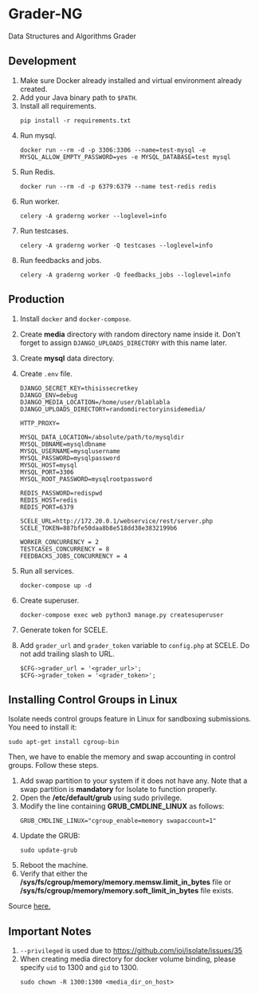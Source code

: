 # Grader-NG

Data Structures and Algorithms Grader

## Development

1. Make sure Docker already installed and virtual environment already created.
1. Add your Java binary path to `$PATH`.
1. Install all requirements.
   ```
   pip install -r requirements.txt
   ```
1. Run mysql.
   ```
   docker run --rm -d -p 3306:3306 --name=test-mysql -e MYSQL_ALLOW_EMPTY_PASSWORD=yes -e MYSQL_DATABASE=test mysql
   ```
1. Run Redis.
   ```
   docker run --rm -d -p 6379:6379 --name test-redis redis
   ```
1. Run worker.
   ```
   celery -A graderng worker --loglevel=info
   ```
1. Run testcases.
   ```
   celery -A graderng worker -Q testcases --loglevel=info
   ```
1. Run feedbacks and jobs.
   ```
   celery -A graderng worker -Q feedbacks_jobs --loglevel=info
   ```

## Production

1. Install `docker` and `docker-compose`.
1. Create **media** directory with random directory name inside it. Don't forget
   to assign `DJANGO_UPLOADS_DIRECTORY` with this name later.
1. Create **mysql** data directory.
1. Create `.env` file.

   ```
   DJANGO_SECRET_KEY=thisissecretkey
   DJANGO_ENV=debug
   DJANGO_MEDIA_LOCATION=/home/user/blablabla
   DJANGO_UPLOADS_DIRECTORY=randomdirectoryinsidemedia/

   HTTP_PROXY=

   MYSQL_DATA_LOCATION=/absolute/path/to/mysqldir
   MYSQL_DBNAME=mysqldbname
   MYSQL_USERNAME=mysqlusername
   MYSQL_PASSWORD=mysqlpassword
   MYSQL_HOST=mysql
   MYSQL_PORT=3306
   MYSQL_ROOT_PASSWORD=mysqlrootpassword

   REDIS_PASSWORD=redispwd
   REDIS_HOST=redis
   REDIS_PORT=6379

   SCELE_URL=http://172.20.0.1/webservice/rest/server.php
   SCELE_TOKEN=887bfe50daa8b8e518dd38e3832199b6

   WORKER_CONCURRENCY = 2
   TESTCASES_CONCURRENCY = 8
   FEEDBACKS_JOBS_CONCURRENCY = 4
   ```

1. Run all services.
   ```
   docker-compose up -d
   ```
1. Create superuser.
   ```
   docker-compose exec web python3 manage.py createsuperuser
   ```
1. Generate token for SCELE.
1. Add `grader_url` and `grader_token` variable to `config.php` at SCELE. Do not add trailing slash to URL.
   ```
   $CFG->grader_url = '<grader_url>';
   $CFG->grader_token = '<grader_token>';
   ```

## Installing Control Groups in Linux

Isolate needs control groups feature in Linux for sandboxing submissions. You need to install it:

```
sudo apt-get install cgroup-bin
```

Then, we have to enable the memory and swap accounting in control groups. Follow these steps.

1. Add swap partition to your system if it does not have any. Note that a swap partition is **mandatory** for Isolate to function properly.
1. Open the **/etc/default/grub** using sudo privilege.
1. Modify the line containing **GRUB_CMDLINE_LINUX** as follows:
   ```
   GRUB_CMDLINE_LINUX="cgroup_enable=memory swapaccount=1"
   ```
1. Update the GRUB:
   ```
   sudo update-grub
   ```
1. Reboot the machine.
1. Verify that either the **/sys/fs/cgroup/memory/memory.memsw.limit_in_bytes** file or **/sys/fs/cgroup/memory/memory.soft_limit_in_bytes** file exists.

Source [here.](https://judgels.readthedocs.io/en/latest/administrator/gabriel/setup.html#installing-control-groups-in-linux)

## Important Notes

1. `--privileged` is used due to https://github.com/ioi/isolate/issues/35
1. When creating media directory for docker volume binding, please specify `uid` to 1300 and `gid` to 1300.
   ```
   sudo chown -R 1300:1300 <media_dir_on_host>
   ```
